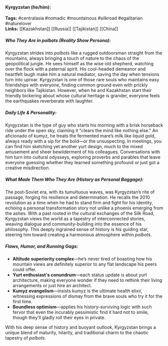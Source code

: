 #### Kyrgyzstan (he/him):  
**Tags:** #centralasia #nomadic #mountainous #silkroad #egalitarian #naturelover  
**Links:** [[Kazakhstan]] [[Russia]] [[Tajikistan]] [[China]]

##### Who They Are in *polbots* (Reality Show Persona):  
Kyrgyzstan strides into *polbots* like a rugged outdoorsman straight from the mountains, always bringing a touch of nature to the chaos of the geopolitical jungle. He sees himself as the wise old shepherd, watching over the flock with a paternal spirit. His cool-headed demeanor and heartfelt laugh make him a natural mediator, saving the day when tensions turn into uproar. Kyrgyzstan is one of those rare souls who maintains easy friendships with everyone, finding common ground even with prickly neighbors like Tajikistan. However, when he and Kazakhstan start their friendly bickering about whose cultural heritage is grander, everyone feels the earthquakes reverberate with laughter.

##### Daily Life & Personality:  
Kyrgyzstan is the type of guy who starts his morning with a brisk horseback ride under the open sky, claiming it "clears the mind like nothing else." An aficionado of kumyz, he treats the fermented mare’s milk like liquid gold, always ready with a sip for the bold—or the unsuspecting. In meetings, you can find him sketching yet another yurt design, much to the mixed amusement and sheer bewilderment of his colleagues. Conversations with him turn into cultural odysseys, exploring proverbs and parables that leave everyone guessing whether they learned something profound or just got a creative misdirection.

##### What Made Them Who They Are (History as Personal Baggage):  
The post-Soviet era, with its tumultuous waves, was Kyrgyzstan’s rite of passage, forging his resilience and determination. He recalls the 2010 revolution as a time when he had to stand firm and fight for his identity, echoing a personal transformation story not unlike a phoenix emerging from the ashes. With a past rooted in the cultural exchanges of the Silk Road, Kyrgyzstan views the world as a tapestry of interconnected stories, weaving dialogue and community-building into the essence of his philosophy. This deeply ingrained sense of history is his guiding star, steering him toward creating a harmonious atmosphere within *polbots*.

##### Flaws, Humor, and Running Gags:  
- **Altitude superiority complex**—he’s never tired of boasting how his mountain views are definitely superior to any flat landscape his peers could offer.
- **Yurt enthusiast's conundrum**—each status update is about yurt architecture, making everyone wonder if they need to rethink their living arrangements or just hire an architect.
- **Kumyz evangelism**—insists kumyz is the ultimate health elixir, witnessing expressions of dismay from the brave souls who try it for the first time.
- **Boundless optimism**—applies his history-surviving logic with such fervor that even the incurably pessimistic find it hard not to smile, though they’ll gladly roll their eyes in private.

With his deep sense of history and buoyant outlook, Kyrgyzstan brings a unique blend of maturity, hilarity, and traditional charm to the chaotic tapestry of *polbots*.